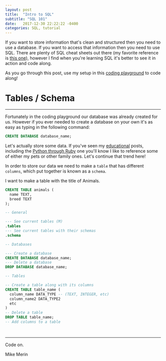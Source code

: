 ```yaml
---
layout: post
title:  "Intro to SQL"
subtitle: "SQL 101"
date:   2017-12-30 22:22:22 -0400
categories: SQL, tutorial
---
```

If you want to store information that's clean and structured then you need to use a database. If you want to access that information then you need to use SQL. There are plenty of SQL cheat sheets out there (my favorite reference is [this one](https://zeroturnaround.com/wp-content/uploads/2016/06/RebelLabs-SQL-cheat-sheet.png)), however I find when you're learning SQL it's better to see it in action and code along.

As you go through this post, use my setup in this [coding playground](http://tpcg.io/zkrK2w) to code along!

# Tables / Schema
---

Fortunately in the coding playground our database was already created for us. However if you ever needed to create a database on your own it's as easy as typing in the following command:

```sql
CREATE DATABASE database_name;
```

Let's actually store some data. If you've seen my [educational](https://mikemerin.github.io/education/) posts, including the [Python through Ruby](https://mikemerin.github.io/Python-through-Ruby/#19-sorting-a-collection) one you'll know I like to reference some of either my pets or other family ones. Let's continue that trend here!

In order to store our data we need to make a `table` that has different `columns`, which put together is known as a `schema`.

I want to make a table with the title of Animals.


```sql
CREATE TABLE animals (
  name TEXT,
  breed TEXT
);
```

```sql
-- General

--- See current tables (M)
.tables
--- See current tables with their schemas
.schema

-- Databases

--- Create a database
CREATE DATABASE database_name;
--- Delete a database
DROP DATABASE database_name;

-- Tables

-- Create a table along with its columns
CREATE TABLE table_name (
  column_name DATA_TYPE -- (TEXT, INTEGER, etc)
  column_name2 DATA_TYPE2
  etc
)
-- Delete a table
DROP TABLE table_name;
-- Add columns to a table




```
---

Code on.

Mike Merin
